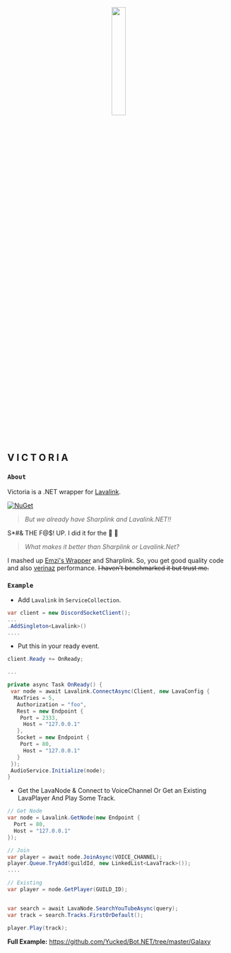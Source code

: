 <p align="center">
  <img src="https://cdn.discordapp.com/attachments/491355652191682582/491355700589756426/la-kru-portrait1104color.png" width="25%"/>
  <h2> V I C T O R I A </h2>
  </p>
  
 ### `About`
 Victoria is a .NET wrapper for [Lavalink]("").
 
[![NuGet](https://img.shields.io/nuget/v/Nuget.Core.svg?style=for-the-badge&colorA=303030&colorB=f44268&label=NUGET:+Victoria)](https://www.nuget.org/packages/Victoria/)


 > *But we already have Sharplink and Lavalink.NET!!* 
 
 S*#& THE F@$! UP. I did it for the :stars: 🤘
 
 > *What makes it better than Sharplink or Lavalink.Net?*
 
 I mashed up [Emzi's Wrapper]("https://github.com/DSharpPlus/DSharpPlus/tree/master/DSharpPlus.Lavalink") and Sharplink. So, you get good quality code and also [verinaz](https://i.imgur.com/VeJGAi8.gif) performance. ~~I haven't benchmarked it but trust me.~~ 
 
 
 ### `Example`
 
 
 - Add `Lavalink` in `ServiceCollection`.
 ```cs
 var client = new DiscordSocketClient();
 ...
 .AddSingleton<Lavalink>()
 ....
 ```
 
 - Put this in your ready event.
 ```cs
 client.Ready += OnReady;
 
 ...
 
 private async Task OnReady() {
  var node = await Lavalink.ConnectAsync(Client, new LavaConfig {
   MaxTries = 5,
    Authorization = "foo",
    Rest = new Endpoint {
     Port = 2333,
      Host = "127.0.0.1"
    },
    Socket = new Endpoint {
     Port = 80,
      Host = "127.0.0.1"
    }
  });
  AudioService.Initialize(node);
 }
 ```
 
 - Get the LavaNode & Connect to VoiceChannel Or Get an Existing LavaPlayer And Play Some Track.
 ```cs
 // Get Node
 var node = Lavalink.GetNode(new Endpoint {
   Port = 80,
   Host = "127.0.0.1"
 });
 
 // Join 
var player = await node.JoinAsync(VOICE_CHANNEL);
player.Queue.TryAdd(guildId, new LinkedList<LavaTrack>());
 ....
 
 // Existing
 var player = node.GetPlayer(GUILD_ID);
 
 
 var search = await LavaNode.SearchYouTubeAsync(query);
 var track = search.Tracks.FirstOrDefault();
 
 player.Play(track);
 ```
 
 **Full Example:** https://github.com/Yucked/Bot.NET/tree/master/Galaxy
